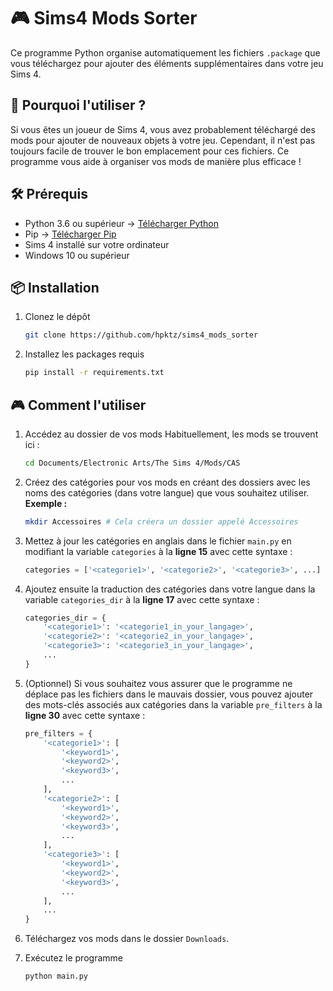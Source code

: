 # 🎮 Sims4 Mods Sorter

Ce programme Python organise automatiquement les fichiers `.package` que vous téléchargez pour ajouter des éléments supplémentaires dans votre jeu Sims 4.

## 🎈 Pourquoi l'utiliser ?

Si vous êtes un joueur de Sims 4, vous avez probablement téléchargé des mods pour ajouter de nouveaux objets à votre jeu. Cependant, il n'est pas toujours facile de trouver le bon emplacement pour ces fichiers. Ce programme vous aide à organiser vos mods de manière plus efficace !

## 🛠️ Prérequis

- Python 3.6 ou supérieur → [Télécharger Python](https://www.python.org/downloads/)
- Pip → [Télécharger Pip](https://pip.pypa.io/en/stable/installing/)
- Sims 4 installé sur votre ordinateur
- Windows 10 ou supérieur

## 📦 Installation

1. Clonez le dépôt
   ```bash
   git clone https://github.com/hpktz/sims4_mods_sorter
   ```

2. Installez les packages requis
   ```bash
   pip install -r requirements.txt
   ```

## 🎮 Comment l'utiliser

1. Accédez au dossier de vos mods
   Habituellement, les mods se trouvent ici :
   ```bash
   cd Documents/Electronic Arts/The Sims 4/Mods/CAS
   ```

2. Créez des catégories pour vos mods en créant des dossiers avec les noms des catégories (dans votre langue) que vous souhaitez utiliser.
   **Exemple :**
   ```bash
   mkdir Accessoires # Cela créera un dossier appelé Accessoires
   ```

3. Mettez à jour les catégories en anglais dans le fichier `main.py` en modifiant la variable `categories` à la **ligne 15** avec cette syntaxe :
   ```python
   categories = ['<categorie1>', '<categorie2>', '<categorie3>', ...]
   ```

4. Ajoutez ensuite la traduction des catégories dans votre langue dans la variable `categories_dir` à la **ligne 17** avec cette syntaxe :
   ```python
   categories_dir = {
       '<categorie1>': '<categorie1_in_your_langage>',
       '<categorie2>': '<categorie2_in_your_langage>',
       '<categorie3>': '<categorie3_in_your_langage>',
       ...
   }
   ```

5. (Optionnel) Si vous souhaitez vous assurer que le programme ne déplace pas les fichiers dans le mauvais dossier, vous pouvez ajouter des mots-clés associés aux catégories dans la variable `pre_filters` à la **ligne 30** avec cette syntaxe :
   ```python
   pre_filters = {
       '<categorie1>': [
           '<keyword1>',
           '<keyword2>',
           '<keyword3>',
           ...
       ],
       '<categorie2>': [
           '<keyword1>',
           '<keyword2>',
           '<keyword3>',
           ...
       ],
       '<categorie3>': [
           '<keyword1>',
           '<keyword2>',
           '<keyword3>',
           ...
       ],
       ...
   }
   ```

6. Téléchargez vos mods dans le dossier `Downloads`.

7. Exécutez le programme
   ```bash
   python main.py
   ```